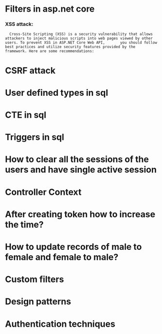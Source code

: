 # Filters in asp.net core
### XSS attack: 
      Cross-Site Scripting (XSS) is a security vulnerability that allows attackers to inject malicious scripts into web pages viewed by other users. To prevent XSS in ASP.NET Core Web API,       you should follow best practices and utilize security features provided by the framework. Here are some recommendations:

# CSRF attack
# User defined types in sql
# CTE in sql
# Triggers in sql
# How to clear all the sessions of the users and have single active session
# Controller Context
# After creating token how to increase the time?
# How to update records of male to female and female to male?
# Custom filters
# Design patterns 
# Authentication techniques

